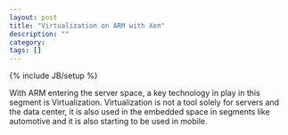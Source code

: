 ```yaml
---
layout: post
title: "Virtualization on ARM with Xen"
description: ""
category: 
tags: []
---
```

{% include JB/setup %}

With ARM entering the server space, a key technology in play in this segment is Virtualization. Virtualization is not a tool solely for servers and the data center, it is also used in the embedded space in segments like automotive and it is also starting to be used in mobile.